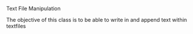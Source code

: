 Text File Manipulation

The objective of this class is to be able to write in and append text within textfiles